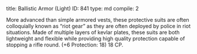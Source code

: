 title:          Ballistic Armor (Light)
ID:             841
type:           md
compile:        2



More advanced than simple armored vests, these protective suits are often colloquially known as “riot gear” as they are often deployed by police in riot situations. Made of multiple layers of kevlar plates, these suits are both lightweight and flexible while providing high quality protection capable of stopping a rifle round. (+6 Protection: 18) 18 CP.